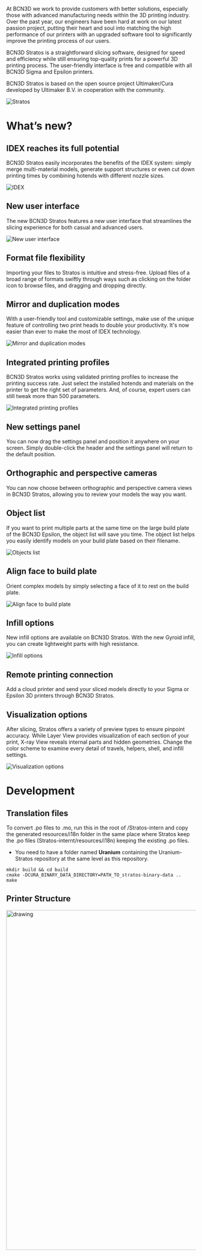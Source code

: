 At BCN3D we work to provide customers with better solutions, especially those with advanced manufacturing needs within the 3D printing industry. Over the past year, our engineers have been hard at work on our latest passion project, putting their heart and soul into matching the high performance of our printers with an upgraded software tool to significantly improve the printing process of our users.

BCN3D Stratos is a straightforward slicing software, designed for speed and efficiency while still ensuring top-quality prints for a powerful 3D printing process. The user-friendly interface is free and compatible with all BCN3D Sigma and Epsilon printers.

BCN3D Stratos is based on the open source project Ultimaker/Cura developed by Ultimaker B.V. in cooperation with the community.

![Stratos](https://www.bcn3d.com/wp-content/uploads/2021/07/Image-1-600x329.jpg)


# What’s new?
## IDEX reaches its full potential
BCN3D Stratos easily incorporates the benefits of the IDEX system: simply merge multi-material models, generate support structures or even cut down printing times by combining hotends with different nozzle sizes.

![IDEX](https://www.bcn3d.com/wp-content/uploads/2021/07/Image-2.jpg)

## New user interface
The new BCN3D Stratos features a new user interface that streamlines the slicing experience for both casual and advanced users.

![New user interface](https://www.bcn3d.com/wp-content/uploads/2021/07/Image-3-600x329.jpg)


## Format file flexibility
Importing your files to Stratos is intuitive and stress-free. Upload files of a broad range of formats swiftly through ways such as clicking on the folder icon to browse files, and dragging and dropping directly.



## Mirror and duplication modes
With a user-friendly tool and customizable settings, make use of the unique feature of controlling two print heads to double your productivity. It's now easier than ever to make the most of IDEX technology.

![Mirror and duplication modes](https://www.bcn3d.com/wp-content/uploads/2021/07/Image-5.jpg)



## Integrated printing profiles
BCN3D Stratos works using validated printing profiles to increase the printing success rate. Just select the installed hotends and materials on the printer to get the right set of parameters. And, of course, expert users can still tweak more than 500 parameters.

![Integrated printing profiles](https://www.bcn3d.com/wp-content/uploads/2021/07/Image-6-600x318.jpg)



## New settings panel
You can now drag the settings panel and position it anywhere on your screen. Simply double-click the header and the settings panel will return to the default position.




## Orthographic and perspective cameras
You can now choose between orthographic and perspective camera views in BCN3D Stratos, allowing you to review your models the way you want.



## Object list
If you want to print multiple parts at the same time on the large build plate of the BCN3D Epsilon, the object list will save you time. The object list helps you easily identify models on your build plate based on their filename.

![Objects list](https://www.bcn3d.com/wp-content/uploads/2021/07/Image-9.gif)


## Align face to build plate
Orient complex models by simply selecting a face of it to rest on the build plate.

![Align face to build plate](https://www.bcn3d.com/wp-content/uploads/2021/07/Image-10-600x338.gif)


## Infill options
New infill options are available on BCN3D Stratos. With the new Gyroid infill, you can create lightweight parts with high resistance.

![Infill options](https://www.bcn3d.com/wp-content/uploads/2021/07/Image-11.jpg)


## Remote printing connection
Add a cloud printer and send your sliced models directly to your Sigma or Epsilon 3D printers through BCN3D Stratos.

## Visualization options
After slicing, Stratos offers a variety of preview types to ensure pinpoint accuracy. While Layer View provides visualization of each section of your print, X-ray View reveals internal parts and hidden geometries. Change the color scheme to examine every detail of travels, helpers, shell, and infill settings.

![Visualization options](https://www.bcn3d.com/wp-content/uploads/2021/07/Image-12-1-600x318.jpg)

# Development
## Translation files
To convert .po files to .mo, run this in the root of /Stratos-intern and copy the generated resources/i18n folder in the same place where Stratos keep the .po files (Stratos-internt/resources/i18n) keeping the existing .po files.

* You need to have a folder named **Uranium** containing the Uranium-Stratos repository at the same level as this repository.

```shell
mkdir build && cd build
cmake -DCURA_BINARY_DATA_DIRECTORY=PATH_TO_stratos-binary-data ..
make
```

## Printer Structure
<img src="https://user-images.githubusercontent.com/559677/185143887-8770519b-1b58-4be5-9a77-02ec91d4c239.jpg" alt="drawing" width="900"/>
